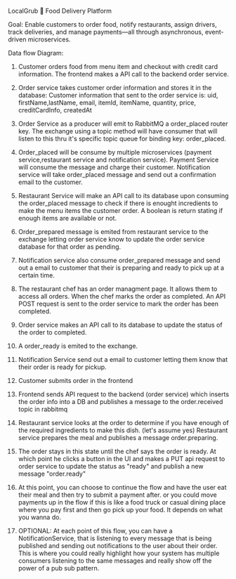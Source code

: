 LocalGrub 🍔 
Food Delivery Platform

Goal:
Enable customers to order food, notify restaurants, assign drivers, track deliveries, and manage payments—all through asynchronous, event-driven microservices.




Data flow Diagram: 


1. Customer orders food from menu item and checkout with credit card information. The frontend makes a API call to the backend order service.
2. Order service takes customer order information and stores it in the database: Customer information that sent to the order service is: uid, firstName,lastName, email, itemId, itemName, quantity, price, creditCardInfo, createdAt
3. Order Service as a producer will emit to RabbitMQ a order_placed router key. The exchange using a topic method will have consumer that will listen to this thru it's specific topic queue for binding key: order_placed.
4. Order_placed will be consume by multiple microservices (payment service,restaurant service and notification service). Payment Service will consume the message and charge their customer. Notification service will take order_placed message and send out a confirmation email to the customer.
5. Restaurant Service will make an API call to its database upon consuming the order_placed message to check if there is enought incredients to make the menu items the customer order. A boolean is return stating if enough items are available or not.
6. Order_prepared message is emited from restaurant service to the exchange letting order service know to update the order service database for that order as pending.
7. Notification service also consume order_prepared message and send out a email to customer that their is preparing and ready to pick up at a certain time.
8. The restaurant chef has an order managment page. It allows them to access all orders. When the chef marks the order as completed. An API POST request is sent to the order service to mark the order has been completed.
9. Order service makes an API call to its database to update the status of the order to completed.
10. A order_ready is emited to the exchange.
11. Notification Service send out a email to customer letting them know that their order is ready for pickup. 


1. Customer submits order in the frontend
2. Frontend sends API request to the backend (order service) which inserts the order info into a DB and publishes a message to the order.received topic in rabbitmq
3. Restaurant service looks at the order to determine if you have enough of the required ingredients to make this dish. (let's assume yes) Restaurant service prepares the meal and publishes a message order.preparing.
4. The order stays in this state until the chef says the order is ready. At which point he clicks a button in the UI and makes a PUT api request to order service to update the status as "ready" and publish a new message "order.ready"
5. At this point, you can choose to continue the flow and have the user eat their meal and then try to submit a payment after. or you could move payments up in the flow if this is like a food truck or casual dining place where you pay first and then go pick up your food. It depends on what you wanna do.
6. OPTIONAL: At each point of this flow, you can have a NotificationService, that is listening to every message that is being published and sending out notifications to the user about their order. This is where you could really highlight how your system has multiple consumers listening to the same messages and really show off the power of a pub sub pattern.
